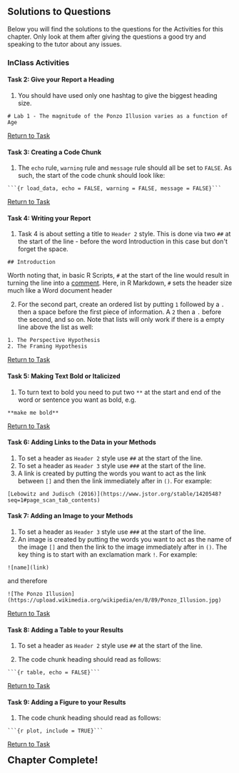 
## Solutions to Questions

Below you will find the solutions to the questions for the Activities for this chapter. Only look at them after giving the questions a good try and speaking to the tutor about any issues.

### InClass Activities

#### Task 2: Give your Report a Heading 

1. You should have used only one hashtag to give the biggest heading size.

`# Lab 1 - The magnitude of the Ponzo Illusion varies as a function of Age`

[Return to Task](#Ch1InClassQueT2)

#### Task 3: Creating a Code Chunk

1. The `echo` rule, `warning` rule and `message` rule should all be set to `FALSE`. As such, the start of the code chunk should look like:

<div class='verbatim'><code>&#96;&#96;&#96;{r load_data, echo = FALSE, warning = FALSE, message = FALSE}</code><code>&#96;&#96;&#96;</code></div>

[Return to Task](#Ch1InClassQueT3)

#### Task 4: Writing your Report

1. Task 4 is about setting a title to `Header 2` style. This is done via two `##` at the start of the line - before the word Introduction in this case but don't forget the space. 

`## Introduction`

Worth noting that, in basic R Scripts, `#` at the start of the line would result in turning the line into a <a class='glossary' target='_blank' title='You can annotate .R files or chunks in .Rmd files with comments by prefacing each line of the coment with one or more hash symbols (#).' href='https://psyteachr.github.io/glossary/c#comment'>comment</a>. Here, in R Markdown,  `#` sets the header size much like a Word document header

2. For the second part, create an ordered list by putting `1` followed by a `.` then a space before the first piece of information. A `2` then a `.` before the second, and so on. Note that lists will only work if there is a empty line above the list as well:

```
1. The Perspective Hypothesis
2. The Framing Hypothesis
```

[Return to Task](#Ch1InClassQueT4)

#### Task 5: Making Text Bold or Italicized

1. To turn text to bold you need to put two `**` at the start and end of the word or sentence you want as bold, e.g.

```
**make me bold**
```

[Return to Task](#Ch1InClassQueT5)

#### Task 6: Adding Links to the Data in your Methods

1. To set a header as `Header 2` style use `##` at the start of the line.
2. To set a header as `Header 3` style use `###` at the start of the line.
3. A link is created by putting the words you want to act as the link between `[]` and then the link immediately after in `()`. For example:

```
[Lebowitz and Judisch (2016)](https://www.jstor.org/stable/1420548?seq=1#page_scan_tab_contents)
```

#### Task 7: Adding an Image to your Methods

1. To set a header as `Header 3` style use `###` at the start of the line.
2. An image is created by putting the words you want to act as the name of the image `[]` and then the link to the image immediately after in `()`. The key thing is to start with an exclamation mark `!`. For example:

```
![name](link)
```

and therefore

```
![The Ponzo Illusion](https://upload.wikimedia.org/wikipedia/en/8/89/Ponzo_Illusion.jpg)
```

[Return to Task](#Ch1InClassQueT7)

#### Task 8: Adding a Table to your Results

1. To set a header as `Header 2` style use `##` at the start of the line.

2. The code chunk heading should read as follows:

<div class='verbatim'><code>&#96;&#96;&#96;{r table, echo = FALSE}</code><code>&#96;&#96;&#96;</code></div>

[Return to Task](#Ch1InClassQueT8)

#### Task 9: Adding a Figure to your Results

1. The code chunk heading should read as follows:

<div class='verbatim'><code>&#96;&#96;&#96;{r plot, include = TRUE}</code><code>&#96;&#96;&#96;</code></div>

[Return to Task](#Ch1InClassQueT9)

<span style="font-size: 22px; font-weight: bold; color: var(--purple);">Chapter Complete!</span>
